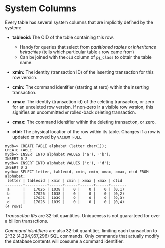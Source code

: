 # System Columns

Every table has several system columns that are implicitly defined by the system:

- **tableoid:** The OID of the table containing this row.

  - Handy for queries that select from *partitioned tables* or *inheritance heirachies* (tells which particular table a row came from)
  - Can be joined with the `oid` column of `pg_class` to obtain the table name.

- **xmin:** The identity (transaction ID) of the inserting transaction for this row version.
- **cmin:** The command identifier (starting at zero) within the inserting transaction.
- **xmax:** The identity (transaction id) of the deleting transaction, or zero for an undeleted row version. If non-zero in a visible row version, this signifies an uncommitted or rolled-back deleting transaction.
- **cmax:** The command identifier within the deleting transaction, or zero.
- **ctid:** The physical location of the row within its table. Changes if a row is updated or moved by `VACUUM FULL`.

```psql
mydb=> CREATE TABLE alphabet (letter char(1));
CREATE TABLE
mydb=> INSERT INTO alphabet VALUES ('a'), ('b');
INSERT 0 2
mydb=> INSERT INTO alphabet VALUES ('c'), ('d');
INSERT 0 2
mydb=> SELECT letter, tableoid, xmin, cmin, xmax, cmax, ctid FROM alphabet;
 letter | tableoid | xmin | cmin | xmax | cmax | ctid  
--------+----------+------+------+------+------+-------
 a      |    17026 | 1038 |    0 |    0 |    0 | (0,1)
 b      |    17026 | 1038 |    0 |    0 |    0 | (0,2)
 c      |    17026 | 1039 |    0 |    0 |    0 | (0,3)
 d      |    17026 | 1039 |    0 |    0 |    0 | (0,4)
(4 rows)
```

*Transaction IDs* are 32-bit quantities. Uniqueness is not guaranteed for over a billion transactions.

*Command identifiers* are also 32-bit quantities, limiting each transaction to 2^32 (4,294,967,296) SQL commands. Only commands that actually modify the database contents will consume a command identifier.
